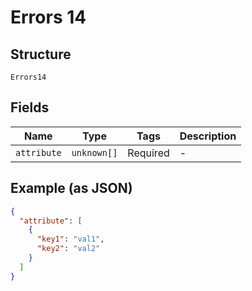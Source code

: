 
# Errors 14

## Structure

`Errors14`

## Fields

| Name | Type | Tags | Description |
|  --- | --- | --- | --- |
| `attribute` | `unknown[]` | Required | - |

## Example (as JSON)

```json
{
  "attribute": [
    {
      "key1": "val1",
      "key2": "val2"
    }
  ]
}
```

